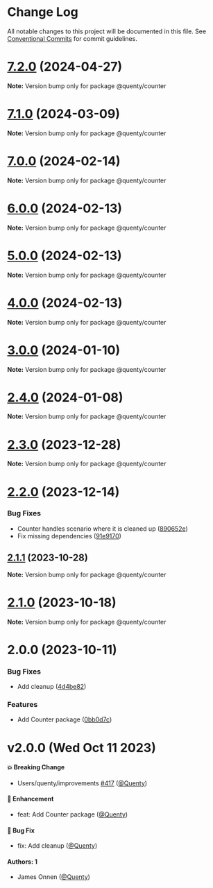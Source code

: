 # Change Log

All notable changes to this project will be documented in this file.
See [Conventional Commits](https://conventionalcommits.org) for commit guidelines.

# [7.2.0](https://github.com/Quenty/NevermoreEngine/compare/@quenty/counter@7.1.0...@quenty/counter@7.2.0) (2024-04-27)

**Note:** Version bump only for package @quenty/counter





# [7.1.0](https://github.com/Quenty/NevermoreEngine/compare/@quenty/counter@7.0.0...@quenty/counter@7.1.0) (2024-03-09)

**Note:** Version bump only for package @quenty/counter





# [7.0.0](https://github.com/Quenty/NevermoreEngine/compare/@quenty/counter@6.0.0...@quenty/counter@7.0.0) (2024-02-14)

**Note:** Version bump only for package @quenty/counter





# [6.0.0](https://github.com/Quenty/NevermoreEngine/compare/@quenty/counter@5.0.0...@quenty/counter@6.0.0) (2024-02-13)

**Note:** Version bump only for package @quenty/counter





# [5.0.0](https://github.com/Quenty/NevermoreEngine/compare/@quenty/counter@4.0.0...@quenty/counter@5.0.0) (2024-02-13)

**Note:** Version bump only for package @quenty/counter





# [4.0.0](https://github.com/Quenty/NevermoreEngine/compare/@quenty/counter@3.0.0...@quenty/counter@4.0.0) (2024-02-13)

**Note:** Version bump only for package @quenty/counter





# [3.0.0](https://github.com/Quenty/NevermoreEngine/compare/@quenty/counter@2.4.0...@quenty/counter@3.0.0) (2024-01-10)

**Note:** Version bump only for package @quenty/counter





# [2.4.0](https://github.com/Quenty/NevermoreEngine/compare/@quenty/counter@2.3.0...@quenty/counter@2.4.0) (2024-01-08)

**Note:** Version bump only for package @quenty/counter





# [2.3.0](https://github.com/Quenty/NevermoreEngine/compare/@quenty/counter@2.2.0...@quenty/counter@2.3.0) (2023-12-28)

**Note:** Version bump only for package @quenty/counter





# [2.2.0](https://github.com/Quenty/NevermoreEngine/compare/@quenty/counter@2.1.1...@quenty/counter@2.2.0) (2023-12-14)


### Bug Fixes

* Counter handles scenario where it is cleaned up ([890652e](https://github.com/Quenty/NevermoreEngine/commit/890652ec12fe49841d8ef6bdc4fe1463e46acb3e))
* Fix missing dependencies ([91e9170](https://github.com/Quenty/NevermoreEngine/commit/91e9170a2e34d2bdcc1ceb4f384ee59947a541ef))





## [2.1.1](https://github.com/Quenty/NevermoreEngine/compare/@quenty/counter@2.1.0...@quenty/counter@2.1.1) (2023-10-28)

**Note:** Version bump only for package @quenty/counter





# [2.1.0](https://github.com/Quenty/NevermoreEngine/compare/@quenty/counter@2.0.0...@quenty/counter@2.1.0) (2023-10-18)

**Note:** Version bump only for package @quenty/counter





# 2.0.0 (2023-10-11)


### Bug Fixes

* Add cleanup ([4d4be82](https://github.com/Quenty/NevermoreEngine/commit/4d4be825a9ba20ade8c7d0f4eea4c0029bbbb881))


### Features

* Add Counter package ([0bb0d7c](https://github.com/Quenty/NevermoreEngine/commit/0bb0d7c891e46d588f4a4b180aa2ee2f9eed987c))





# v2.0.0 (Wed Oct 11 2023)

#### 💥 Breaking Change

- Users/quenty/improvements [#417](https://github.com/Quenty/NevermoreEngine/pull/417) ([@Quenty](https://github.com/Quenty))

#### 🚀 Enhancement

- feat: Add Counter package ([@Quenty](https://github.com/Quenty))

#### 🐛 Bug Fix

- fix: Add cleanup ([@Quenty](https://github.com/Quenty))

#### Authors: 1

- James Onnen ([@Quenty](https://github.com/Quenty))
